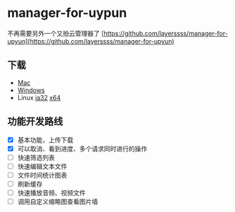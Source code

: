 manager-for-uypun
=====

不再需要另外一个又拍云管理器了 [https://github.com/layerssss/manager-for-upyun](https://github.com/layerssss/manager-for-upyun)

下载
------

* [Mac](http://micyin.b0.upaiyun.com/manager-for-upyun/manager-for-upyun-0.0.0-osx.zip)
* [Windows](http://micyin.b0.upaiyun.com/manager-for-upyun/manager-for-upyun-0.0.0-win32.zip)
* Linux [ia32](http://micyin.b0.upaiyun.com/manager-for-upyun/manager-for-upyun-0.0.0-linux-ia32.zip) [x64](http://micyin.b0.upaiyun.com/manager-for-upyun/manager-for-upyun-0.0.0-linux-x64.zip)

功能开发路线
------

- [x] 基本功能，上传下载
- [x] 可以取消、看到进度、多个请求同时进行的操作
- [ ] 快速筛选列表
- [ ] 快速编辑文本文件
- [ ] 文件时间统计图表
- [ ] 刷新缓存
- [ ] 快速播放音频、视频文件
- [ ] 调用自定义缩略图查看图片墙
